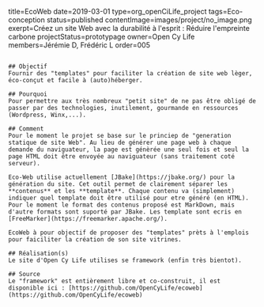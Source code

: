 title=EcoWeb
date=2019-03-01
type=org_openCiLife_project
tags=Eco-conception
status=published
contentImage=images/project/no_image.png
exerpt=Créez un site Web avec la durabilité à l'esprit : Réduire l'empreinte carbone
projectStatus=prototypage
owner=Open Cy Life
members=Jérémie D, Frédéric L
order=005
~~~~~~

## Objectif
Fournir des "templates" pour faciliter la création de site web lèger, éco-conçut et facile à (auto)héberger.

## Pourquoi
Pour permettre aux très nombreux "petit site" de ne pas être obligé de passer par des technologies, inutilement, gourmande en ressources (Wordpress, Winx,...).

## Comment
Pour le moment le projet se base sur le princiep de "generation statique de site Web". Au lieu de générer une page web à chaque demande du naviguateur, la page est génèrée une seul fois et seul la page HTML doit être envoyée au naviguateur (sans traitement coté serveur).

Eco-Web utilise actuellement [JBake](https://jbake.org/) pour la génération du site. Cet outil permet de clairement séparer les **contenus** et les **template**. Chaque contenu va (simplement) indiquer quel template doit être utilisé pour etre généré (en HTML). Pour le moment le format des contenus proposé est MarkDown, mais d'autre formats sont suporté par JBake. Les template sont ecris en [FreeMarker](https://freemarker.apache.org/).

EcoWeb à pour objectif de proposer des "templates" prèts à l'emplois pour faiciliter la création de son site vitrines.

## Réalisation(s)
Le site d'Open Cy Life utilises se framework (enfin très bientot).

## Source
Le "framework" est entièrement libre et co-construit, il est disponible ici : [https://github.com/OpenCyLife/ecoweb](https://github.com/OpenCyLife/ecoweb)

